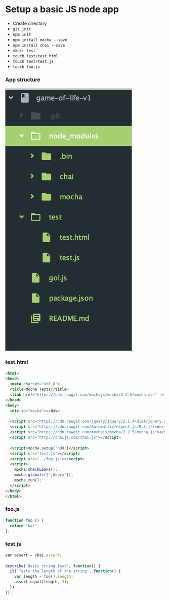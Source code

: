 Setup a basic JS node app
=================================

* Create directory
* `git init`
* `npm init`
* `npm install mocha --save`
* `npm install chai --save`
* `mkdir test`
* `touch test/test.html`
* `touch test/test.js`
* `touch foo.js`

### App structure
![tree structure](tree.png)
### test.html
```html
<html>
<head>
  <meta charset="utf-8">
  <title>Mocha Tests</title>
  <link href="https://cdn.rawgit.com/mochajs/mocha/2.2.5/mocha.css" rel="stylesheet" />
</head>
<body>
  <div id="mocha"></div>

  <script src="https://cdn.rawgit.com/jquery/jquery/2.1.4/dist/jquery.min.js"></script>
  <script src="https://cdn.rawgit.com/Automattic/expect.js/0.3.1/index.js"></script>
  <script src="https://cdn.rawgit.com/mochajs/mocha/2.2.5/mocha.js"></script>
  <script src="http://chaijs.com/chai.js"></script>

  <script>mocha.setup('bdd')</script>
  <script src="test.js"></script>
  <script src="../foo.js"></script>
  <script>
    mocha.checkLeaks();
    mocha.globals(['jQuery']);
    mocha.run();
  </script>
</body>
</html>
```

### foo.js
```js
function foo () {
  return "bar"
};
```

### test.js
```js
var assert = chai.assert;

describe('Basic string Test', function() {
  it('Tests the length of the string', function() {
    var length = foo().length;
    assert.equal(length, 3);
  })
});
```
